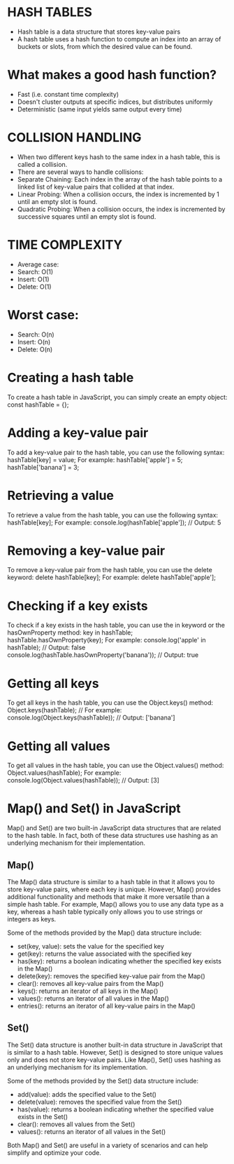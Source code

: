 # HASH TABLES

- Hash table is a data structure that stores key-value pairs
- A hash table uses a hash function to compute an index into an array of buckets or slots, from which the desired value can be found.

# What makes a good hash function?
 - Fast (i.e. constant time complexity)
 - Doesn't cluster outputs at specific indices, but distributes uniformly
 - Deterministic (same input yields same output every time)

# COLLISION HANDLING
- When two different keys hash to the same index in a hash table, this is called a collision.
- There are several ways to handle collisions:
-  Separate Chaining: Each index in the array of the hash table points to a linked list of key-value pairs that collided at that index.
-  Linear Probing: When a collision occurs, the index is incremented by 1 until an empty slot is found.
-  Quadratic Probing: When a collision occurs, the index is incremented by successive squares until an empty slot is found.

# TIME COMPLEXITY
- Average case:
-  Search: O(1)
-  Insert: O(1)
-  Delete: O(1)

# Worst case:
- Search: O(n)
- Insert: O(n)
- Delete: O(n)

# Creating a hash table
To create a hash table in JavaScript, you can simply create an empty object:
const hashTable = {};

# Adding a key-value pair
 To add a key-value pair to the hash table, you can use the following syntax:
hashTable[key] = value;
 For example:
hashTable['apple'] = 5;
hashTable['banana'] = 3;

# Retrieving a value
To retrieve a value from the hash table, you can use the following syntax:
hashTable[key];
 For example:
console.log(hashTable['apple']); // Output: 5

# Removing a key-value pair
To remove a key-value pair from the hash table, you can use the delete keyword:
delete hashTable[key];
 For example:
delete hashTable['apple'];

# Checking if a key exists
To check if a key exists in the hash table, you can use the in keyword or the hasOwnProperty method:
key in hashTable;
hashTable.hasOwnProperty(key);
 For example:
console.log('apple' in hashTable); // Output: false
console.log(hashTable.hasOwnProperty('banana')); // Output: true

# Getting all keys
To get all keys in the hash table, you can use the Object.keys() method:
Object.keys(hashTable);
// For example:
console.log(Object.keys(hashTable)); // Output: ['banana']

# Getting all values
To get all values in the hash table, you can use the Object.values() method:
Object.values(hashTable);
 For example:
console.log(Object.values(hashTable)); // Output: [3]

# Map() and Set() in JavaScript

Map() and Set() are two built-in JavaScript data structures that are related to the hash table. In fact, both of these data structures use hashing as an underlying mechanism for their implementation.

## Map()

The Map() data structure is similar to a hash table in that it allows you to store key-value pairs, where each key is unique. However, Map() provides additional functionality and methods that make it more versatile than a simple hash table. For example, Map() allows you to use any data type as a key, whereas a hash table typically only allows you to use strings or integers as keys.

Some of the methods provided by the Map() data structure include:
- set(key, value): sets the value for the specified key
- get(key): returns the value associated with the specified key
- has(key): returns a boolean indicating whether the specified key exists in the Map()
- delete(key): removes the specified key-value pair from the Map()
- clear(): removes all key-value pairs from the Map()
- keys(): returns an iterator of all keys in the Map()
- values(): returns an iterator of all values in the Map()
- entries(): returns an iterator of all key-value pairs in the Map()

## Set()

The Set() data structure is another built-in data structure in JavaScript that is similar to a hash table. However, Set() is designed to store unique values only and does not store key-value pairs. Like Map(), Set() uses hashing as an underlying mechanism for its implementation.

Some of the methods provided by the Set() data structure include:
- add(value): adds the specified value to the Set()
- delete(value): removes the specified value from the Set()
- has(value): returns a boolean indicating whether the specified value exists in the Set()
- clear(): removes all values from the Set()
- values(): returns an iterator of all values in the Set()

Both Map() and Set() are useful in a variety of scenarios and can help simplify and optimize your code.



